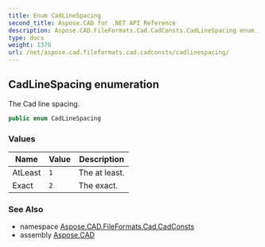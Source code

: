 ```yaml
---
title: Enum CadLineSpacing
second_title: Aspose.CAD for .NET API Reference
description: Aspose.CAD.FileFormats.Cad.CadConsts.CadLineSpacing enum. The Cad line spacing
type: docs
weight: 1370
url: /net/aspose.cad.fileformats.cad.cadconsts/cadlinespacing/
---
```

## CadLineSpacing enumeration

The Cad line spacing.

```csharp
public enum CadLineSpacing
```

### Values

| Name | Value | Description |
| --- | --- | --- |
| AtLeast | `1` | The at least. |
| Exact | `2` | The exact. |

### See Also

* namespace [Aspose.CAD.FileFormats.Cad.CadConsts](../../aspose.cad.fileformats.cad.cadconsts/)
* assembly [Aspose.CAD](../../)


